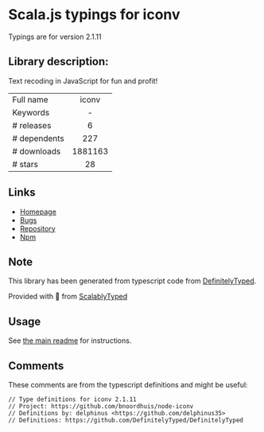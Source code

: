 
# Scala.js typings for iconv

Typings are for version 2.1.11

## Library description:
Text recoding in JavaScript for fun and profit!

|                    |                 |
| ------------------ | :-------------: |
| Full name          | iconv |
| Keywords           | - |
| # releases         | 6 |
| # dependents       | 227 |
| # downloads        | 1881163 |
| # stars            | 28 |

## Links
- [Homepage](https://github.com/bnoordhuis/node-iconv)
- [Bugs](https://github.com/bnoordhuis/node-iconv/issues)
- [Repository](https://github.com/bnoordhuis/node-iconv)
- [Npm](https://www.npmjs.com/package/iconv)
    


## Note
This library has been generated from typescript code from [DefinitelyTyped](https://definitelytyped.org).

Provided with :purple_heart: from [ScalablyTyped](https://github.com/oyvindberg/ScalablyTyped)

## Usage
See [the main readme](../../readme.md) for instructions.

## Comments

These comments are from the typescript definitions and might be useful:
```
// Type definitions for iconv 2.1.11
// Project: https://github.com/bnoordhuis/node-iconv
// Definitions by: delphinus <https://github.com/delphinus35>
// Definitions: https://github.com/DefinitelyTyped/DefinitelyTyped

```

